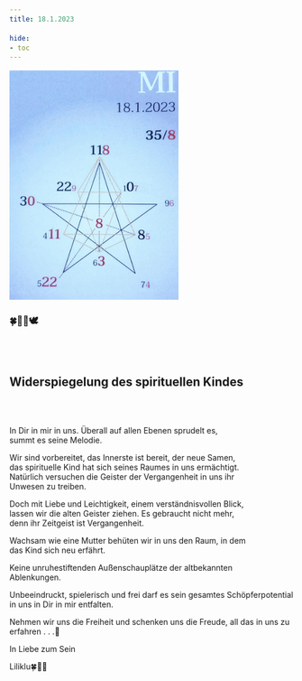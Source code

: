 ```yaml
---
title: 18.1.2023

hide:
- toc
---
```



<style>
img {
  width: 300px;
  max-width: 99%
}
</style>

![](/img/2023-01-18.png)

### 🍀🦋💚🕊
<br><br>

## Widerspiegelung des spirituellen Kindes


<br><br>

In Dir in mir in uns. Überall auf allen Ebenen sprudelt es,  
summt es seine Melodie.

Wir sind vorbereitet, das Innerste ist bereit, der neue Samen,  
das spirituelle Kind hat sich seines Raumes in uns ermächtigt.  
Natürlich versuchen die Geister der Vergangenheit in uns ihr  
Unwesen zu treiben.

Doch mit Liebe und Leichtigkeit, einem verständnisvollen Blick,  
lassen wir die alten Geister ziehen. Es gebraucht nicht mehr,  
denn ihr Zeitgeist ist Vergangenheit.

Wachsam wie eine Mutter behüten wir in uns den Raum, in dem  
das Kind sich neu erfährt.

Keine unruhestiftenden Außenschauplätze der altbekannten  
Ablenkungen.

Unbeeindruckt, spielerisch und frei darf es sein gesamtes
Schöpferpotential in uns in Dir in mir entfalten.

Nehmen wir uns die Freiheit und schenken uns die Freude, all
das in uns zu erfahren . . .🥳

In Liebe zum Sein

Liliklu🍀🦋💚
